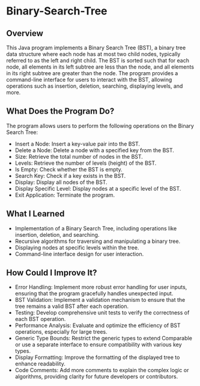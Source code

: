 # Binary-Search-Tree

## Overview
This Java program implements a Binary Search Tree (BST), a binary tree data structure where each node has at most two child nodes, typically referred to as the left and right child. The BST is sorted such that for each node, all elements in its left subtree are less than the node, and all elements in its right subtree are greater than the node. The program provides a command-line interface for users to interact with the BST, allowing operations such as insertion, deletion, searching, displaying levels, and more.

## What Does the Program Do?
The program allows users to perform the following operations on the Binary Search Tree:
- Insert a Node: Insert a key-value pair into the BST.
- Delete a Node: Delete a node with a specified key from the BST.
- Size: Retrieve the total number of nodes in the BST.
- Levels: Retrieve the number of levels (height) of the BST.
- Is Empty: Check whether the BST is empty.
- Search Key: Check if a key exists in the BST.
- Display: Display all nodes of the BST.
- Display Specific Level: Display nodes at a specific level of the BST.
- Exit Application: Terminate the program.

## What I Learned
- Implementation of a Binary Search Tree, including operations like insertion, deletion, and searching.
- Recursive algorithms for traversing and manipulating a binary tree.
- Displaying nodes at specific levels within the tree.
- Command-line interface design for user interaction.

## How Could I Improve It?
- Error Handling: Implement more robust error handling for user inputs, ensuring that the program gracefully handles unexpected input.
- BST Validation: Implement a validation mechanism to ensure that the tree remains a valid BST after each operation.
- Testing: Develop comprehensive unit tests to verify the correctness of each BST operation.
- Performance Analysis: Evaluate and optimize the efficiency of BST operations, especially for large trees.
- Generic Type Bounds: Restrict the generic types to extend Comparable or use a separate interface to ensure compatibility with various key types.
- Display Formatting: Improve the formatting of the displayed tree to enhance readability.
- Code Comments: Add more comments to explain the complex logic or algorithms, providing clarity for future developers or contributors.
